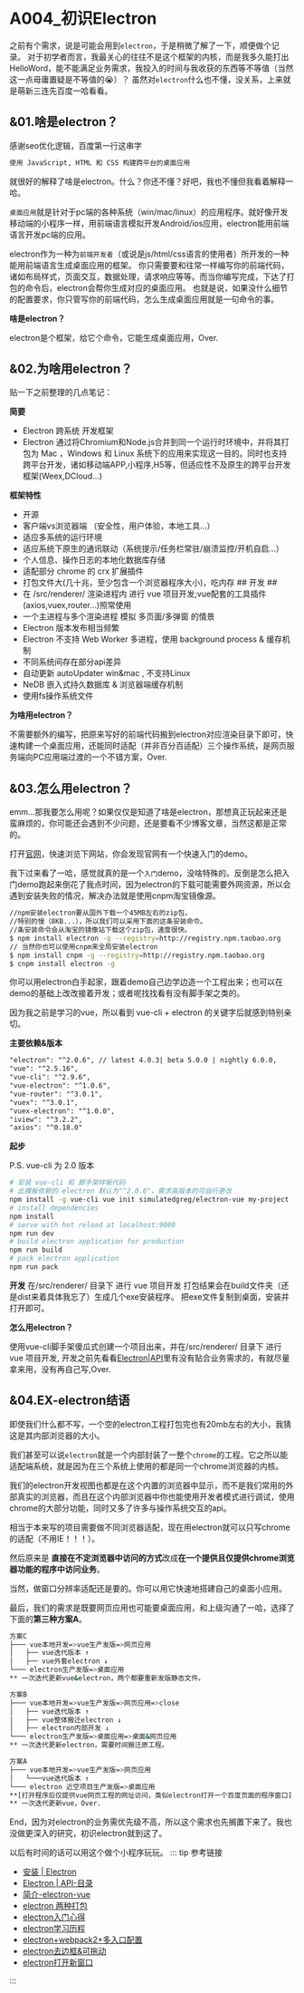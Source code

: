 # A004_初识Electron #

之前有个需求，说是可能会用到`electron`，于是稍微了解了一下，顺便做个记录。
对于初学者而言，我最关心的往往不是这个框架的内核，而是我多久能打出HelloWord，能不能满足业务需求，我投入的时间与我收获的东西等不等值（当然这一点毋庸置疑是不等值的😭）？
虽然对`electron`什么也不懂，没关系，上来就是萌新三连先百度一哈看看。

## &01.啥是electron？ ##
感谢seo优化逻辑，百度第一行这串字
```markdown
使用 JavaScript, HTML 和 CSS 构建跨平台的桌面应用
```
就很好的解释了啥是electron。什么？你还不懂？好吧，我也不懂但我看着解释一哈。

`桌面应用`就是针对于pc端的各种系统（win/mac/linux）的应用程序。就好像开发移动端的小程序一样，用前端语言模拟开发Android/ios应用，electron能用前端语言开发pc端的应用。

electron作为一种为`前端开发者`（或说是js/html/css语言的使用者）所开发的一种能用前端语言生成桌面应用的框架。
你只需要要和往常一样编写你的前端代码，诸如布局样式，页面交互，数据处理，请求响应等等。而当你编写完成，下达了打包的命令后，electron会帮你生成对应的桌面应用。
也就是说，如果没什么细节的配置要求，你只管写你的前端代码，怎么生成桌面应用就是一句命令的事。

**啥是electron？**

electron是个框架，给它个命令，它能生成桌面应用，Over.

## &02.为啥用electron？ ##
贴一下之前整理的几点笔记：

**简要**
- Electron 跨系统 开发框架
- Electron 通过将Chromium和Node.js合并到同一个运行时环境中，并将其打包为 Mac ，Windows 和 Linux 系统下的应用来实现这一目的。同时也支持跨平台开发，诸如移动端APP,小程序,H5等，但适应性不及原生的跨平台开发框架(Weex,DCloud...)

**框架特性**
- 开源
- 客户端vs浏览器端 （安全性，用户体验，本地工具...）
- 适应多系统的运行环境
- 适应系统下原生的通讯联动（系统提示/任务栏常驻/崩溃监控/开机自启...）
- 个人信息、操作日志的本地化数据库存储
- 适配部分 chrome 的 crx 扩展插件
- 打包文件大(几十兆，至少包含一个浏览器程序大小)，吃内存 ## 开发 ##
- 在 /src/renderer/ 渲染进程内 进行 vue 项目开发;vue配套的工具插件(axios,vuex,router...)照常使用
-  一个主进程与多个渲染进程 模拟 多页面/多弹窗 的情景
- Electron 版本发布相当频繁
- Electron 不支持 Web Worker 多进程，使用 background process & 缓存机制
- 不同系统间存在部分api差异
- 自动更新 autoUpdater win&mac , 不支持Linux
- NeDB 嵌入式持久数据库 & 浏览器端缓存机制
- 使用fs操作系统文件

**为啥用electron？**

不需要额外的编写，把原来写好的前端代码搬到electron对应渲染目录下即可，快速构建一个桌面应用，还能同时适配（并非百分百适配）三个操作系统，是网页服务端向PC应用端过渡的一个不错方案，Over.

## &03.怎么用electron？ ##
emm...那我要怎么用呢？如果仅仅是知道了啥是electron，那想真正玩起来还是蛮麻烦的，你可能还会遇到不少问题，还是要看不少博客文章，当然这都是正常的。

打开[官网](https://electronjs.org/)，快速浏览下网站，你会发现官网有一个快速入门的demo。

我下过来看了一哈，感觉就真的是一个`入门`demo，没啥特殊的。反倒是怎么把入门demo跑起来倒花了我点时间，因为electron的下载可能需要外网资源，所以会遇到安装失败的情况，解决办法就是使用cnpm淘宝镜像源。
```bash
//npm安装electron要从国外下载一个45MB左右的zip包，
//特别的慢（8KB...），所以我们可以采用下面的这条安装命令。
//条安装命令会从淘宝的镜像站下载这个zip包，速度很快。 
$ npm install electron -g --registry=http://registry.npm.taobao.org
// 当然你也可以使用cnpm来全局安装electron 
$ npm install cnpm -g --registry=http://registry.npm.taobao.org 
$ cnpm install electron -g
```                                      
                           
你可以用electron白手起家，跟着demo自己边学边造一个工程出来；也可以在demo的基础上改改接着开发；或者呢找找看有没有脚手架之类的。

因为我之前是学习的vue，所以看到 vue-cli + electron 的关键字后就感到特别亲切。

**主要依赖&版本**
```markdown
"electron": "^2.0.6", // latest 4.0.3| beta 5.0.0 | nightly 6.0.0, 
"vue": "^2.5.16",
"vue-cli": "^2.9.6",
"vue-electron": "^1.0.6", 
"vue-router": "^3.0.1", 
"vuex": "^3.0.1", 
"vuex-electron": "^1.0.0", 
"iview": "^3.2.2", 
"axios": "^0.18.0"
``` 
**起步** 

P.S. vue-cli 为 2.0 版本
```bash
# 安装 vue-cli 和 脚手架样板代码 
# 此模板依赖的 electron 默认为"^2.0.6"，需求高版本的可自行更改
npm install -g vue-cli vue init simulatedgreg/electron-vue my-project 
# install dependencies
npm install
# serve with hot reload at localhost:9080
npm run dev
# build electron application for production
npm run build
# pack electron application
npm run pack
``` 
**开发**
在/src/renderer/ 目录下 进行 vue 项目开发
打包结果会在build文件夹（还是dist来着具体我忘了）生成几个exe安装程序。
把exe文件复制到桌面，安装并打开即可。

**怎么用electron？** 

使用vue-cli脚手架傻瓜式创建一个项目出来，并在/src/renderer/ 目录下 进行 vue 项目开发,
开发之前先看看[Electron|API](https://electronjs.org/docs/api)里有没有贴合业务需求的，有就尽量拿来用，没有再自己写,Over.

##  &04.EX-electron结语  ##
即使我们什么都不写，一个空的electron工程打包完也有20mb左右的大小，我猜这是其内部浏览器的大小。

我们甚至可以说`electron`就是一个内部封装了一整个`chrome`的工程。它之所以能适配端系统，就是因为在三个系统上使用的都是同一个chrome浏览器的内核。

我们的electron开发视图也都是在这个内置的浏览器中显示，而不是我们常用的外部真实的浏览器，而且在这个内部浏览器中你也能使用开发者模式进行调试，使用chrome的大部分功能，同时又多了许多与操作系统交互的api。

相当于本来写的项目需要做不同浏览器适配，现在用electron就可以只写chrome的适配（不用IE！！！）。

然后原来是 **直接在不定浏览器中访问的方式**改成**在一个提供且仅提供chrome浏览器功能的程序中访问业务**。

当然，做窗口分辨率适配还是要的。你可以用它快速地搭建自己的桌面小应用。

最后，我们的需求是既要网页应用也可能要桌面应用，和上级沟通了一哈，选择了下面的**第三种方案A**。

```bash
方案C
├─── vue本地开发=>vue生产发版=>网页应用
│   ├── vue迭代版本 ↑
│   ├── vue外套electron ↓
└─── electron生产发版=>桌面应用
** 一次迭代更新vue&electron，两个都要重新发版静态文件。

方案B
├─── vue本地开发=>vue生产发版=>网页应用=>close
│   ├── vue迭代版本 ↑ 
│   ├── vue整体搬迁electron ↓
│   ├── electron内部开发 ↓
└─── electron生产发版=>桌面应用=>桌面&网页应用
** 一次迭代更新electron，需要时间搬迁原工程。

方案A
├─── vue本地开发=>vue生产发版=>网页应用
│   └───vue迭代版本 ↑ 
└─── electron 近空项目生产发版=>桌面应用
**[打开程序后仅提供vue网页工程的网址访问，类似electron打开一个百度页面的程序窗口]
** 一次迭代更新vue，Over.
```
 End，因为对electron的业务需优先级不高，所以这个需求也先搁置下来了。我也没做更深入的研究，初识electron就到这了。
 
 以后有时间的话可以用这个做个小程序玩玩。
::: tip 参考链接

- [安装 | Electron](https://electronjs.org/docs/tutorial/installation)
- [Electron | API-目录](https://electronjs.org/docs/api)
- [简介-electron-vue](https://simulatedgreg.gitbooks.io/electron-vue/content/cn/)
- [electron 两种打包](https://segmentfault.com/a/1190000013924153)
- [electron入门心得](https://www.cnblogs.com/buzhiqianduan/p/7620099.html)
- [electron学习历程](https://my.oschina.net/u/2366960/blog/1555020)
- [electron+webpack2+多入口配置](https://blog.csdn.net/kongxx/article/details/72356566)
- [electron去边框&可拖动](https://blog.csdn.net/toubennuhai/article/details/53039612)
- [electron打开新窗口](https://blog.csdn.net/chenzhigaoa/article/details/80284629)

:::